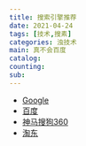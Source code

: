```yaml
---
title: 搜索引擎推荐
date: 2021-04-24
tags: [技术,搜素]
categories: 浊技术
main: 真不会百度
catalog: 
counting: 
sub: 
---
```


* [Google](https://www.google.com)
* [百度](https://www.baidu.com)
* [神马搜狗360](https://www.gobaidugle.com/search3?engine=3&keyword=&num=10&one=sm&two=sogou&three=so&rsv_enter=1&rsv_bp=1)
* [淘东](https://www.gobaidugle.com/search2?engine=2&keyword=%E6%88%91%E5%9C%A8%E4%B8%8A%E9%9D%A2&num=10&one=taobao&two=jd&rsv_enter=1&rsv_bp=1)